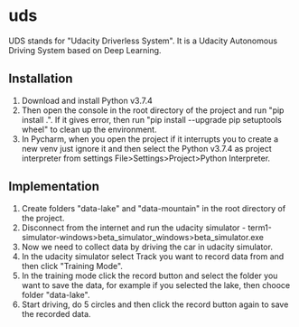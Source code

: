# uds
UDS stands for "Udacity Driverless System". It is a Udacity Autonomous Driving System based on Deep Learning. 

## Installation

1. Download and install Python v3.7.4 
2. Then open the console in the root directory of the project and run "pip install .".
If it gives error, then run "pip install --upgrade pip setuptools wheel" to clean up the environment.
3. In Pycharm, when you open the project if it interrupts you to create a new venv just ignore it and then select the Python v3.7.4 as project interpreter from settings File>Settings>Project>Python Interpreter.


## Implementation
1. Create folders "data-lake" and "data-mountain" in the root directory of the project.
2. Disconnect from the internet and run the udacity simulator - term1-simulator-windows>beta_simulator_windows>beta_simulator.exe
3. Now we need to collect data by driving the car in udacity simulator.
4. In the udacity simulator select Track you want to record data from and then click "Training Mode".
5. In the training mode click the record button and select the folder you want to save the data, for example if you selected the lake, then chooce folder "data-lake".
6. Start driving, do 5 circles and then click the record button again to save the recorded data.